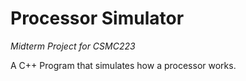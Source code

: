 # Processor Simulator

_Midterm Project for CSMC223_

A C++ Program that simulates how a processor works.

